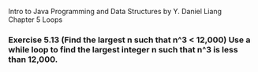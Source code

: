 Intro to Java Programming and Data Structures by Y. Daniel Liang <br/>
Chapter 5 Loops

### Exercise 5.13 (Find the largest n such that n^3 < 12,000) Use a while loop to find the largest integer n such that n^3 is less than 12,000.
